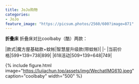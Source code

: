 ```yaml
---
title: JoJo购物
categories:
- JoJo
feature_image: "https://picsum.photos/2560/600?image=871"
---
```


**折叠床**
折叠床对比coolbaby（酷）两款：

|款式|魔方屋基础款+蚊帐|智慧屋升级款(带蚊帐)|
|-
|当前价格|599+139=738|899|
|618活动|509+139=648|749|

{% include figure.html image="https://lujiachun.top/assets/img/WechatIMG610.jpeg" caption="coolbaby" width="500" %}